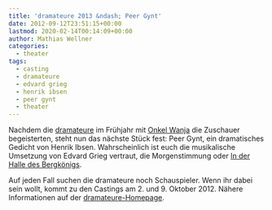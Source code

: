 ```yaml
---
title: 'dramateure 2013 &ndash; Peer Gynt'
date: 2012-09-12T23:51:15+00:00
lastmod: 2020-02-14T00:14:09+00:00
author: Mathias Wellner
categories:
  - theater
tags:
  - casting
  - dramateure
  - edvard grieg
  - henrik ibsen
  - peer gynt
  - theater
---
```

Nachdem die [dramateure](http://www.dramateure.ch) im Frühjahr mit [Onkel Wanja](http://dramateure.ch/mediawiki/index.php/Onkel_Wanja) 
die Zuschauer begeisterten, steht nun das nächste Stück fest: Peer Gynt, ein dramatisches Gedicht von Henrik Ibsen. 
Wahrscheinlich ist euch die musikalische Umsetzung von Edvard Grieg vertraut, die Morgenstimmung oder 
[In der Halle des Bergkönigs](http://www.youtube.com/watch?v=Y9dzyLvvIRs). 

Auf jeden Fall suchen die dramateure noch Schauspieler. Wenn ihr dabei sein wollt, kommt zu den Castings am 2. und 9. Oktober 2012. 
Nähere Informationen auf der [dramateure-Homepage](http://www.dramateure.ch).